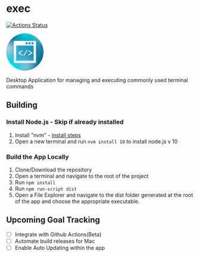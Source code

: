 # exec

[![Actions Status](https://github.com/pwbrown/exec/workflows/Build%20For%20Mac/badge.svg)](https://github.com/pwbrown/exec/actions)

<img src="./resources/icon.png" width=100 height=100>

Desktop Application for managing and executing commonly used terminal commands

## Building

### Install Node.js - Skip if already installed
1. Install "nvm" - [install steps](https://github.com/nvm-sh/nvm#installation-and-update)
2. Open a new terminal and run `nvm install 10` to install node.js v 10

### Build the App Locally
1. Clone/Download the repository
2. Open a terminal and navigate to the root of the project
3. Run `npm install`
4. Run `npm run-script dist`
5. Open a File Explorer and navigate to the dist folder generated at the root of the app and choose the appropriate executable.

## Upcoming Goal Tracking
- [ ] Integrate with Github Actions(Beta)
- [ ] Automate build releases for Mac
- [ ] Enable Auto Updating within the app